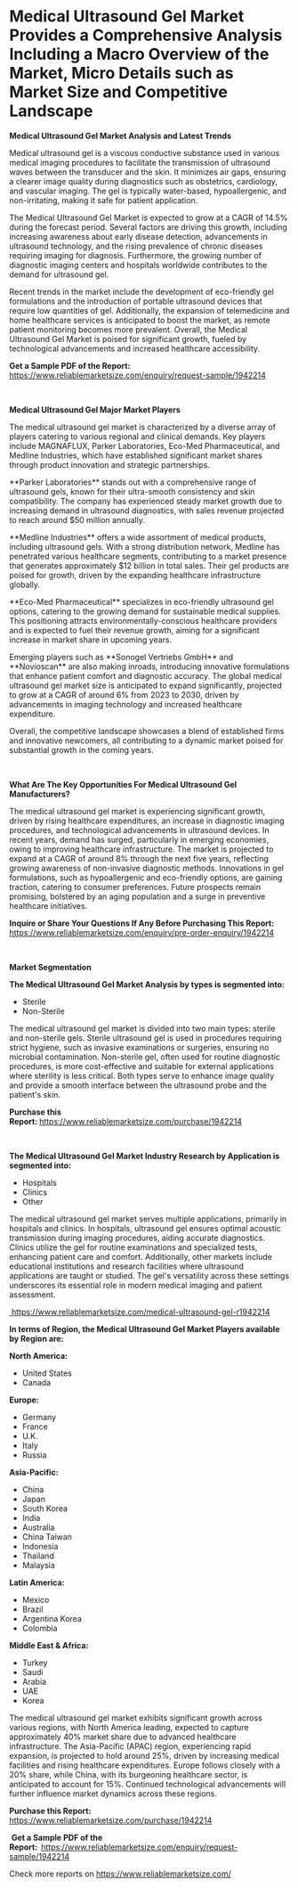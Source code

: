 <p><h1>Medical Ultrasound Gel Market Provides a Comprehensive Analysis Including a Macro Overview of the Market, Micro Details such as Market Size and Competitive Landscape</h1></p><p><strong>Medical Ultrasound Gel Market Analysis and Latest Trends</strong></p>
<p><p>Medical ultrasound gel is a viscous conductive substance used in various medical imaging procedures to facilitate the transmission of ultrasound waves between the transducer and the skin. It minimizes air gaps, ensuring a clearer image quality during diagnostics such as obstetrics, cardiology, and vascular imaging. The gel is typically water-based, hypoallergenic, and non-irritating, making it safe for patient application.</p><p>The Medical Ultrasound Gel Market is expected to grow at a CAGR of 14.5% during the forecast period. Several factors are driving this growth, including increasing awareness about early disease detection, advancements in ultrasound technology, and the rising prevalence of chronic diseases requiring imaging for diagnosis. Furthermore, the growing number of diagnostic imaging centers and hospitals worldwide contributes to the demand for ultrasound gel. </p><p>Recent trends in the market include the development of eco-friendly gel formulations and the introduction of portable ultrasound devices that require low quantities of gel. Additionally, the expansion of telemedicine and home healthcare services is anticipated to boost the market, as remote patient monitoring becomes more prevalent. Overall, the Medical Ultrasound Gel Market is poised for significant growth, fueled by technological advancements and increased healthcare accessibility.</p></p>
<p><strong>Get a Sample PDF of the Report:&nbsp;</strong> <a href="https://www.reliablemarketsize.com/enquiry/request-sample/1942214?utm_campaign=1103&utm_medium=2&utm_source=Github&utm_content=ia&utm_term=31012025&utm_id=medical-ultrasound-gel">https://www.reliablemarketsize.com/enquiry/request-sample/1942214</a></p>
<p>&nbsp;</p>
<p><strong>Medical Ultrasound Gel Major Market Players</strong></p>
<p><p>The medical ultrasound gel market is characterized by a diverse array of players catering to various regional and clinical demands. Key players include MAGNAFLUX, Parker Laboratories, Eco-Med Pharmaceutical, and Medline Industries, which have established significant market shares through product innovation and strategic partnerships.</p><p>**Parker Laboratories** stands out with a comprehensive range of ultrasound gels, known for their ultra-smooth consistency and skin compatibility. The company has experienced steady market growth due to increasing demand in ultrasound diagnostics, with sales revenue projected to reach around $50 million annually.</p><p>**Medline Industries** offers a wide assortment of medical products, including ultrasound gels. With a strong distribution network, Medline has penetrated various healthcare segments, contributing to a market presence that generates approximately $12 billion in total sales. Their gel products are poised for growth, driven by the expanding healthcare infrastructure globally.</p><p>**Eco-Med Pharmaceutical** specializes in eco-friendly ultrasound gel options, catering to the growing demand for sustainable medical supplies. This positioning attracts environmentally-conscious healthcare providers and is expected to fuel their revenue growth, aiming for a significant increase in market share in upcoming years.</p><p>Emerging players such as **Sonogel Vertriebs GmbH** and **Novioscan** are also making inroads, introducing innovative formulations that enhance patient comfort and diagnostic accuracy. The global medical ultrasound gel market size is anticipated to expand significantly, projected to grow at a CAGR of around 6% from 2023 to 2030, driven by advancements in imaging technology and increased healthcare expenditure.</p><p>Overall, the competitive landscape showcases a blend of established firms and innovative newcomers, all contributing to a dynamic market poised for substantial growth in the coming years.</p></p>
<p>&nbsp;</p>
<p><strong>What Are The Key Opportunities For Medical Ultrasound Gel Manufacturers?</strong></p>
<p><p>The medical ultrasound gel market is experiencing significant growth, driven by rising healthcare expenditures, an increase in diagnostic imaging procedures, and technological advancements in ultrasound devices. In recent years, demand has surged, particularly in emerging economies, owing to improving healthcare infrastructure. The market is projected to expand at a CAGR of around 8% through the next five years, reflecting growing awareness of non-invasive diagnostic methods. Innovations in gel formulations, such as hypoallergenic and eco-friendly options, are gaining traction, catering to consumer preferences. Future prospects remain promising, bolstered by an aging population and a surge in preventive healthcare initiatives.</p></p>
<p><strong>Inquire or Share Your Questions If Any Before Purchasing This Report:</strong> <a href="https://www.reliablemarketsize.com/enquiry/pre-order-enquiry/1942214?utm_campaign=1103&utm_medium=2&utm_source=Github&utm_content=ia&utm_term=31012025&utm_id=medical-ultrasound-gel">https://www.reliablemarketsize.com/enquiry/pre-order-enquiry/1942214</a></p>
<p>&nbsp;</p>
<p><strong>Market Segmentation</strong></p>
<p><strong>The Medical Ultrasound Gel Market Analysis by types is segmented into:</strong></p>
<p><ul><li>Sterile</li><li>Non-Sterile</li></ul></p>
<p><p>The medical ultrasound gel market is divided into two main types: sterile and non-sterile gels. Sterile ultrasound gel is used in procedures requiring strict hygiene, such as invasive examinations or surgeries, ensuring no microbial contamination. Non-sterile gel, often used for routine diagnostic procedures, is more cost-effective and suitable for external applications where sterility is less critical. Both types serve to enhance image quality and provide a smooth interface between the ultrasound probe and the patient's skin.</p></p>
<p><strong>Purchase this Report:&nbsp;</strong><a href="https://www.reliablemarketsize.com/purchase/1942214?utm_campaign=1103&utm_medium=2&utm_source=Github&utm_content=ia&utm_term=31012025&utm_id=medical-ultrasound-gel">https://www.reliablemarketsize.com/purchase/1942214</a></p>
<p>&nbsp;</p>
<p><strong>The Medical Ultrasound Gel Market Industry Research by Application is segmented into:</strong></p>
<p><ul><li>Hospitals</li><li>Clinics</li><li>Other</li></ul></p>
<p><p>The medical ultrasound gel market serves multiple applications, primarily in hospitals and clinics. In hospitals, ultrasound gel ensures optimal acoustic transmission during imaging procedures, aiding accurate diagnostics. Clinics utilize the gel for routine examinations and specialized tests, enhancing patient care and comfort. Additionally, other markets include educational institutions and research facilities where ultrasound applications are taught or studied. The gel's versatility across these settings underscores its essential role in modern medical imaging and patient assessment.</p></p>
<p><a href="https://www.reliablemarketsize.com/medical-ultrasound-gel-r1942214?utm_campaign=1103&utm_medium=2&utm_source=Github&utm_content=ia&utm_term=31012025&utm_id=medical-ultrasound-gel">&nbsp;https://www.reliablemarketsize.com/medical-ultrasound-gel-r1942214</a></p>
<p><strong>In terms of Region, the Medical Ultrasound Gel Market Players available by Region are:</strong></p>
<p>
    <p> <strong> North America: </strong>
        <ul>
            <li>United States</li>
            <li>Canada</li>
        </ul>
        </p> 
    <p> <strong> Europe: </strong>
        <ul>
            <li>Germany</li>
            <li>France</li>
            <li>U.K.</li>
            <li>Italy</li>
            <li>Russia</li>
        </ul>
        </p> 
    <p> <strong> Asia-Pacific: </strong>
        <ul>
            <li>China</li>
            <li>Japan</li>
            <li>South Korea</li>
            <li>India</li>
            <li>Australia</li>
            <li>China Taiwan</li>
            <li>Indonesia</li>
            <li>Thailand</li>
            <li>Malaysia</li>
        </ul>
        </p> 
    <p> <strong> Latin America: </strong>
        <ul>
            <li>Mexico</li>
            <li>Brazil</li>
            <li>Argentina Korea</li>
            <li>Colombia</li>
        </ul>
        </p> 
    <p> <strong> Middle East & Africa: </strong>
        <ul>
            <li>Turkey</li>
            <li>Saudi</li>
            <li>Arabia</li>
            <li>UAE</li>
            <li>Korea</li>
        </ul>
    </p>
    </p>
<p><p>The medical ultrasound gel market exhibits significant growth across various regions, with North America leading, expected to capture approximately 40% market share due to advanced healthcare infrastructure. The Asia-Pacific (APAC) region, experiencing rapid expansion, is projected to hold around 25%, driven by increasing medical facilities and rising healthcare expenditures. Europe follows closely with a 20% share, while China, with its burgeoning healthcare sector, is anticipated to account for 15%. Continued technological advancements will further influence market dynamics across these regions.</p></p>
<p><strong>Purchase this Report: </strong><a href="https://www.reliablemarketsize.com/purchase/1942214?utm_campaign=1103&utm_medium=2&utm_source=Github&utm_content=ia&utm_term=31012025&utm_id=medical-ultrasound-gel">https://www.reliablemarketsize.com/purchase/1942214</a></p>
<p>&nbsp;<strong>Get a Sample PDF of the Report:&nbsp;&nbsp;</strong><a href="https://www.reliablemarketsize.com/enquiry/request-sample/1942214?utm_campaign=1103&utm_medium=2&utm_source=Github&utm_content=ia&utm_term=31012025&utm_id=medical-ultrasound-gel">https://www.reliablemarketsize.com/enquiry/request-sample/1942214</a></p>
<p><strong></strong></p>
<p>Check more reports on <a href="https://www.reliablemarketsize.com/?utm_campaign=1103&utm_medium=2&utm_source=Github&utm_content=ia&utm_term=31012025&utm_id=medical-ultrasound-gel">https://www.reliablemarketsize.com/</a></p>